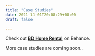 ```yaml
---
title: "Case Studies"
date: 2021-11-01T20:08:29+08:00
draft: false

---
```

Check out **[BD Home Rental](https://www.behance.net/gallery/111050367/Ui-Ux-Case-study-%28BD-Home-Rental%29)** on Behance. 

More case studies are coming soon..
